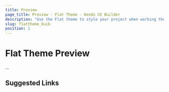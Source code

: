 ```yaml
---
title: Preview
page_title: Preview - Flat Theme - Kendo UI Builder
description: "Use the Flat theme to style your project when working the Kendo UI Builder tool for creating and managing Angular and AngularJS-based web applications."
slug: flattheme_kuib
position: 1
---
```


# Flat Theme Preview

...

## Suggested Links
